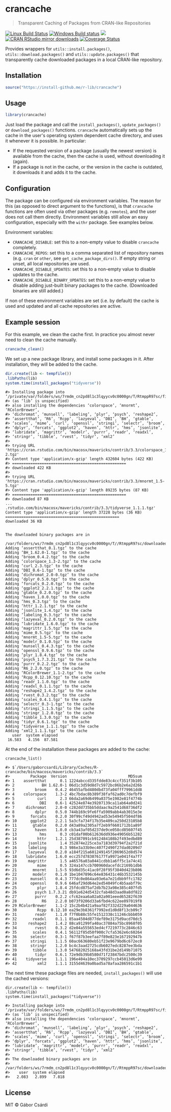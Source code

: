 
# crancache

> Transparent Caching of Packages from CRAN-like Repositories

[![Linux Build Status](https://travis-ci.org/r-lib/crancache.svg?branch=master)](https://travis-ci.org/r-lib/crancache)
[![Windows Build status](https://ci.appveyor.com/api/projects/status/github/r-lib/crancache?svg=true)](https://ci.appveyor.com/project/gaborcsardi/crancache)
[![](http://www.r-pkg.org/badges/version/crancache)](http://www.r-pkg.org/pkg/crancache)
[![CRAN RStudio mirror downloads](http://cranlogs.r-pkg.org/badges/crancache)](http://www.r-pkg.org/pkg/crancache)
[![Coverage Status](https://img.shields.io/codecov/c/github/r-lib/crancache/master.svg)](https://codecov.io/github/r-lib/crancache?branch=master)

Provides wrappers for `utils::install.packages()`,
`utils::download.packages()` and `utils::update.packages()` that
transparently cache downloaded packages in a local CRAN-like repository.

## Installation

```r
source("https://install-github.me/r-lib/crancache")
```

## Usage

```r
library(crancache)
```

Just load the package and call the `install_packages()`,
`update_packages()` or `download_packages()` functions. `crancache`
automatically sets up the cache in the user's operating system dependent
cache directory, and uses it whenever it is possible. In particular:

* If the requested version of a package (usually the newest version) is
  available from the cache, then the cache is used, without downloading it
  (again). 
* If a package is not in the cache, or the version in the cache is
  outdated, it downloads it and adds it to the cache.

## Configuration

The package can be configured via environment variables. The reason for
this (as opposed to direct argument to the functions), is that
`crancache` functions are often used via other packages (e.g. `remotes`),
and the user does not call them directly. Environment variables still
allow an easy configuration, especially with the `withr` package.
See examples below.

Environment variables:
* `CRANCACHE_DISABLE`: set this to a non-empty value to disable
  `crancache` completely.
* `CRANCACHE_REPOS`: set this to a comma separated list of repository
  names (e.g. `cran` or `other`, see `get_cache_package_dirs()`. If
  empty string or unset, all local repositories are used.
* `CRANCACHE_DISABLE_UPDATES`: set this to a non-empty value to
  disable updates to the cache.
* `CRANCACHE_DISABLE_BINARY_UPDATES`: set this to a non-empty value
  to disable adding just-built binary packages to the cache.
  (Downloaded binaries are still added.)

If non of these environment variables are set (i.e. by default)
the cache is used and updated and all cache repositories are active.

## Example session

For this example, we clean the cache first. In practice you almost never
need to clean the cache manually.

```r
crancache_clean()
```

We set up a new package library, and install some packages in it.
After installation, they will be added to the cache.

```r
dir.create(lib <- tempfile())
.libPaths(lib)
system.time(install_packages("tidyverse"))
```

```
#> Installing package into ‘/private/var/folders/ws/7rmdm_cn2pd8l1c3lqyycv0c0000gn/T/RtmppR97sc/file16f684a4c4c95’
#> (as ‘lib’ is unspecified)
#> also installing the dependencies ‘colorspace’, ‘mnormt’, ‘RColorBrewer’,
#> ‘dichromat’, ‘munsell’, ‘labeling’, ‘plyr’, ‘psych’, ‘reshape2’,
#> ‘assertthat’, ‘R6’, ‘Rcpp’, ‘lazyeval’, ‘DBI’, ‘BH’, ‘gtable’,
#> ‘scales’, ‘mime’, ‘curl’, ‘openssl’, ‘stringi’, ‘selectr’, ‘broom’,
#> ‘dplyr’, ‘forcats’, ‘ggplot2’, ‘haven’, ‘httr’, ‘hms’, ‘jsonlite’,
#> ‘lubridate’, ‘magrittr’, ‘modelr’, ‘purrr’, ‘readr’, ‘readxl’,
#> ‘stringr’, ‘tibble’, ‘rvest’, ‘tidyr’, ‘xml2’
#> 
#> trying URL 'https://cran.rstudio.com/bin/macosx/mavericks/contrib/3.3/colorspace_1.3-2.tgz'
#> Content type 'application/x-gzip' length 432604 bytes (422 KB)
#> ==================================================
#> downloaded 422 KB
#> 
#> trying URL 'https://cran.rstudio.com/bin/macosx/mavericks/contrib/3.3/mnormt_1.5-5.tgz'
#> Content type 'application/x-gzip' length 89235 bytes (87 KB)
#> ==================================================
#> downloaded 87 KB
...
.rstudio.com/bin/macosx/mavericks/contrib/3.3/tidyverse_1.1.1.tgz'
Content type 'application/x-gzip' length 37228 bytes (36 KB)
==================================================
downloaded 36 KB


The downloaded binary packages are in
	/var/folders/ws/7rmdm_cn2pd8l1c3lqyycv0c0000gn/T//RtmppR97sc/downloaded_packages
Adding ‘assertthat_0.1.tgz’ to the cache
Adding ‘BH_1.62.0-1.tgz’ to the cache
Adding ‘broom_0.4.2.tgz’ to the cache
Adding ‘colorspace_1.3-2.tgz’ to the cache
Adding ‘curl_2.3.tgz’ to the cache
Adding ‘DBI_0.6-1.tgz’ to the cache
Adding ‘dichromat_2.0-0.tgz’ to the cache
Adding ‘dplyr_0.5.0.tgz’ to the cache
Adding ‘forcats_0.2.0.tgz’ to the cache
Adding ‘ggplot2_2.2.1.tgz’ to the cache
Adding ‘gtable_0.2.0.tgz’ to the cache
Adding ‘haven_1.0.0.tgz’ to the cache
Adding ‘hms_0.3.tgz’ to the cache
Adding ‘httr_1.2.1.tgz’ to the cache
Adding ‘jsonlite_1.4.tgz’ to the cache
Adding ‘labeling_0.3.tgz’ to the cache
Adding ‘lazyeval_0.2.0.tgz’ to the cache
Adding ‘lubridate_1.6.0.tgz’ to the cache
Adding ‘magrittr_1.5.tgz’ to the cache
Adding ‘mime_0.5.tgz’ to the cache
Adding ‘mnormt_1.5-5.tgz’ to the cache
Adding ‘modelr_0.1.0.tgz’ to the cache
Adding ‘munsell_0.4.3.tgz’ to the cache
Adding ‘openssl_0.9.6.tgz’ to the cache
Adding ‘plyr_1.8.4.tgz’ to the cache
Adding ‘psych_1.7.3.21.tgz’ to the cache
Adding ‘purrr_0.2.2.tgz’ to the cache
Adding ‘R6_2.2.0.tgz’ to the cache
Adding ‘RColorBrewer_1.1-2.tgz’ to the cache
Adding ‘Rcpp_0.12.10.tgz’ to the cache
Adding ‘readr_1.1.0.tgz’ to the cache
Adding ‘readxl_0.1.1.tgz’ to the cache
Adding ‘reshape2_1.4.2.tgz’ to the cache
Adding ‘rvest_0.3.2.tgz’ to the cache
Adding ‘scales_0.4.1.tgz’ to the cache
Adding ‘selectr_0.3-1.tgz’ to the cache
Adding ‘stringi_1.1.5.tgz’ to the cache
Adding ‘stringr_1.2.0.tgz’ to the cache
Adding ‘tibble_1.3.0.tgz’ to the cache
Adding ‘tidyr_0.6.1.tgz’ to the cache
Adding ‘tidyverse_1.1.1.tgz’ to the cache
Adding ‘xml2_1.1.1.tgz’ to the cache
   user  system elapsed
 16.583   4.156  87.581
```

At the end of the installation these packages are added to the cache:

```
crancache_list()
```

```
#> $`/Users/gaborcsardi/Library/Caches/R-crancache/bin/macosx/mavericks/contrib/3.3`
#>         Package  Version                           MD5sum
#> 1    assertthat      0.1 1224abccd335fdde83c4ccf351f3b105
#> 2            BH 1.62.0-1 06d1c3d59d8d7c5972bc06b2e6a2d26b
#> 3         broom    0.4.2 46455afbd480dbd73fa04fff79961dd8
#> 4    colorspace    1.3-2 4bc7bdac8b389f38faf62ad0c7defbf9
#> 5          curl      2.3 66da2a69d6499a8375e1982e81f4774b
#> 6           DBI    0.6-1 42524e874e39207139ca11ab64a0d241
#> 7     dichromat    2.0-0 c282dd735bb5ddaac9a2541d68736df2
#> 8         dplyr    0.5.0 744b169c9fe6ffa5909abb4ab3015e3e
#> 9       forcats    0.2.0 30f99cf49d4942ad53e54945f504df86
#> 10      ggplot2    2.2.1 5a3cfa734f17b35e409ca250d23105b8
#> 11       gtable    0.2.0 d43a89a2305a7f2eb9f6601712b1a89f
#> 12        haven    1.0.0 cb3a43af05d237de9ce058cd85607f45
#> 13          hms      0.3 c01daf00b612636dd936e49056b51282
#> 14         httr    1.2.1 25d387091cb912484108b2f493edbd89
#> 15     jsonlite      1.4 352874e225ce3a7183d39794f2a2f21d
#> 16     labeling      0.3 986e3a33b9ec407f2490f27dad0209d7
#> 17     lazyeval    0.2.0 a184f215a601249145f2069652d8d574
#> 18    lubridate    1.6.0 ecc257d783076177fa9971e041f4a7f7
#> 19     magrittr      1.5 a46576a03a0441cdbb1a6ff5c1a74c41
#> 20         mime      0.5 324a147ccb700960dacefdc2169b1db6
#> 21       mnormt    1.5-5 93d6d35c41ac0f28f95f3840d423b806
#> 22       modelr    0.1.0 1be1047896c64e836431c46b3532145b
#> 23      munsell    0.4.3 777dc0e864aa93e6a7e21dbb9ffc1782
#> 24      openssl    0.9.6 646af29dd64e2ed54049fc4b5aabf79c
#> 25         plyr    1.8.4 25fdcd875af2db7b23a98e385c407fd5
#> 26        psych 1.7.3.21 db91e624d5432cfab48d3aad0a8df822
#> 27        purrr    0.2.2 cfc62eaa6a02a02a901eeed65282f639
#> 28           R6    2.2.0 b073f9206d33a6fbd4c622ee097019f8
#> 29 RColorBrewer    1.1-2 15c2b4b421a9aaf82f332d229a044636
#> 30         Rcpp  0.12.10 ea29e3b8361f7992ed1d0d8f13cb09c7
#> 31        readr    1.1.0 f7f0b88c55fe1512338c11246cbbb059
#> 32       readxl    0.1.1 85aa4504d877def89e3175d9acd70dc5
#> 33     reshape2    1.4.2 88ca91299fa40ac37884a75bc8968f05
#> 34        rvest    0.3.2 d2e04a555653ed4cf7219773c2846c63
#> 35       scales    0.4.1 56112f85d50f900c7cfa5362e6c60264
#> 36      selectr    0.3-1 f67f87b3eefaa7f89e823e167192947b
#> 37      stringi    1.1.5 60ac663680eb51f23e9679bd6c672ec0
#> 38      stringr    1.2.0 bc4c3aad2725cdb6027edc8287ee3bda
#> 39       tibble    1.3.0 547682025168a43fd31be2d149b71075
#> 40        tidyr    0.6.1 72e9db39b8580d71f23847bdc2500c39
#> 41    tidyverse    1.1.1 196e404a10ec3709297ccb45013d6e99
#> 42         xml2    1.1.1 3155d4639a0bad5a78afaa286591c1b1
```

The next time these package files are needed, `install_packages()` will
use the cached versions:

```
dir.create(lib <- tempfile())
.libPaths(lib)
system.time(install_packages("tidyverse"))
```

```
#> Installing package into ‘/private/var/folders/ws/7rmdm_cn2pd8l1c3lqyycv0c0000gn/T/RtmppR97sc/file16f684a4c4c95’
#> (as ‘lib’ is unspecified)
#> also installing the dependencies ‘colorspace’, ‘mnormt’, ‘RColorBrewer’,
#> ‘dichromat’, ‘munsell’, ‘labeling’, ‘plyr’, ‘psych’, ‘reshape2’,
#> ‘assertthat’, ‘R6’, ‘Rcpp’, ‘lazyeval’, ‘DBI’, ‘BH’, ‘gtable’,
#> ‘scales’, ‘mime’, ‘curl’, ‘openssl’, ‘stringi’, ‘selectr’, ‘broom’,
#> ‘dplyr’, ‘forcats’, ‘ggplot2’, ‘haven’, ‘httr’, ‘hms’, ‘jsonlite’,
#> ‘lubridate’, ‘magrittr’, ‘modelr’, ‘purrr’, ‘readr’, ‘readxl’,
#> ‘stringr’, ‘tibble’, ‘rvest’, ‘tidyr’, ‘xml2’
#>
#> The downloaded binary packages are in
#> 	/var/folders/ws/7rmdm_cn2pd8l1c3lqyycv0c0000gn/T//RtmppR97sc/downloaded_packages
#>    user  system elapsed
#>   2.083   2.899   7.818
```

## License

MIT © Gábor Csárdi

